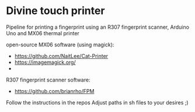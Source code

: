 # Divine touch printer
Pipeline for printing a fingerprint using an R307 fingerprint scanner, Arduino Uno
and MX06 thermal printer

open-source MX06 software (using magick):
- https://github.com/NaitLee/Cat-Printer
- https://imagemagick.org/
- 
R307 fingerprint scanner software:
- https://github.com/brianrho/FPM

Follow the instructions in the repos
Adjust paths in sh files to your desires ;)
